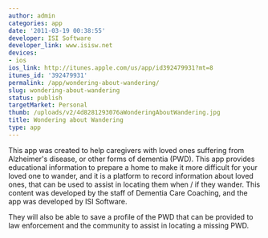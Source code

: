 ```yaml
---
author: admin
categories: app
date: '2011-03-19 00:38:55'
developer: ISI Software
developer_link: www.isisw.net
devices: 
- ios
ios_link: http://itunes.apple.com/us/app/id392479931?mt=8
itunes_id: '392479931'
permalink: /app/wondering-about-wandering/
slug: wondering-about-wandering
status: publish
targetMarket: Personal
thumb: /uploads/v2/4d8281293076aWonderingAboutWandering.jpg
title: Wondering about Wandering
type: app
---
```


This app was created to help caregivers with loved ones suffering from Alzheimer's disease, or other forms of dementia (PWD).
This app provides educational information to prepare a home to make it more difficult for your loved one to wander, and it is a platform to record information about loved ones, that can be used to assist in locating them when / if they wander.
This content was developed by the staff of Dementia Care Coaching, and the app was developed by ISI Software.

They will also be able to save a profile of the PWD that can be provided to law enforcement and the community to assist in locating a missing PWD.